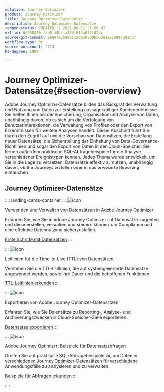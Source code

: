```yaml
---
solution: Journey Optimizer
product: Journey Optimizer
title: Journey Optimizer-Datensätze
description: Journey Optimizer-Datensätze
redpen-status: CREATED_||_2025-08-11_21-06-02
exl-id: 0e750496-fad5-44bc-a38d-014a0f7f82dc
source-git-commit: 2b907a3be8b11ac6308d0b563e122c88478d1d37
workflow-type: ht
source-wordcount: '213'
ht-degree: 100%

---
```


# Journey Optimizer-Datensätze{#section-overview}

Adobe Journey Optimizer-Datensätze bilden das Rückgrat der Verwaltung und Nutzung von Daten zur Erstellung aussagekräftiger Kundenerlebnisse. Sie helfen Ihnen bei der Speicherung, Organisation und Analyse von Daten, unabhängig davon, ob es sich um die Verfolgung von Benutzerinteraktionen, die Verwaltung von Profilen oder den Export von Erkenntnissen für weitere Analysen handelt. Dieser Abschnitt führt Sie durch den Zugriff auf und die Vorschau von Datensätzen, die Erstellung neuer Datensätze, die Sicherstellung der Einhaltung von Data-Governance-Richtlinien und sogar den Export von Daten in den Cloud-Speicher. Sie lernen außerdem praktische SQL-Abfragebeispiele für die Analyse verschiedener Ereignistypen kennen. Jedes Thema wurde entwickelt, um Sie in die Lage zu versetzen, Datensätze effektiv zu nutzen, unabhängig davon, ob Sie Journeys erstellen oder in das erweiterte Reporting eintauchen.

## Journey Optimizer-Datensätze

:::: landing-cards-container
:::
![icon](https://cdn.experienceleague.adobe.com/icons/circle-play.svg)

Verwenden und Verwalten von Datensätzen in Adobe Journey Optimizer

Erfahren Sie, wie Sie in Adobe Journey Optimizer auf Datensätze zugreifen und diese erstellen, verwalten und steuern können, um Compliance und eine effektive Datennutzung sicherzustellen.

[Erste Schritte mit Datensätzen](../using/data/get-started-datasets.md)
:::

:::
![icon](https://cdn.experienceleague.adobe.com/icons/shield-halved.svg)

Leitlinien für die Time-to-Live (TTL) von Datensätzen

Verstehen Sie die TTL-Leitlinien, die auf systemgenerierte Datensätze angewendet werden, sowie ihre Dauer und die betroffenen Funktionen.

[TTL-Leitlinien erkunden](../using/data/datasets-ttl.md)
:::

:::
![icon](https://cdn.experienceleague.adobe.com/icons/list-check.svg)

Exportieren von Adobe Journey Optimizer-Datensätzen

Erfahren Sie, wie Sie Datensätze zu Reporting-, Analyse- und Archivierungszwecken in Cloud-Speicher-Ziele exportieren.

[Datensätze exportieren](../using/data/export-datasets.md)
:::

:::
![icon](https://cdn.experienceleague.adobe.com/icons/code-branch.svg)

Adobe Journey Optimizer: Beispiele für Datensatzabfragen

Greifen Sie auf praktische SQL-Abfragebeispiele zu, um Daten in verschiedenen Journey Optimizer-Datensätzen für verschiedene Anwendungsfälle zu analysieren und zu verwalten.

[Beispiele für Abfragen erkunden](../using/data/datasets-query-examples.md)
:::

::::
